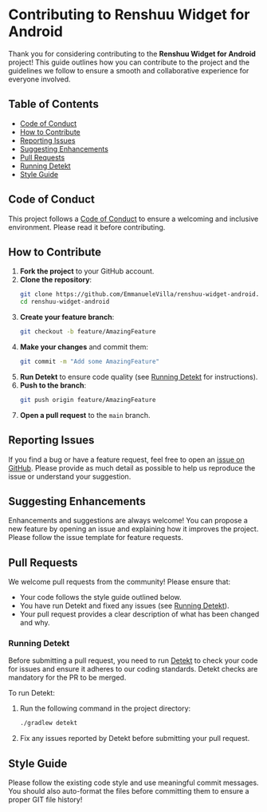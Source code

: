 # Contributing to Renshuu Widget for Android

Thank you for considering contributing to the **Renshuu Widget for Android** project! This guide outlines how you can contribute to the project and the guidelines we follow to ensure a smooth and collaborative experience for everyone involved.

## Table of Contents

- [Code of Conduct](#code-of-conduct)
- [How to Contribute](#how-to-contribute)
- [Reporting Issues](#reporting-issues)
- [Suggesting Enhancements](#suggesting-enhancements)
- [Pull Requests](#pull-requests)
- [Running Detekt](#running-detekt)
- [Style Guide](#style-guide)

## Code of Conduct

This project follows a [Code of Conduct](CODE_OF_CONDUCT.md) to ensure a welcoming and inclusive environment. Please read it before contributing.

## How to Contribute

1. **Fork the project** to your GitHub account.
2. **Clone the repository**:
   ```bash
   git clone https://github.com/EmmanueleVilla/renshuu-widget-android.git
   cd renshuu-widget-android
   ```
3. **Create your feature branch**:
   ```bash
   git checkout -b feature/AmazingFeature
   ```
4. **Make your changes** and commit them:
   ```bash
   git commit -m "Add some AmazingFeature"
   ```
5. **Run Detekt** to ensure code quality (see [Running Detekt](#running-detekt) for instructions).
6. **Push to the branch**:
   ```bash
   git push origin feature/AmazingFeature
   ```
7. **Open a pull request** to the `main` branch.

## Reporting Issues

If you find a bug or have a feature request, feel free to open an [issue on GitHub](https://github.com/EmmanueleVilla/renshuu_widget/issues). Please provide as much detail as possible to help us reproduce the issue or understand your suggestion.

## Suggesting Enhancements

Enhancements and suggestions are always welcome! You can propose a new feature by opening an issue and explaining how it improves the project. Please follow the issue template for feature requests.

## Pull Requests

We welcome pull requests from the community! Please ensure that:

- Your code follows the style guide outlined below.
- You have run Detekt and fixed any issues (see [Running Detekt](#running-detekt)).
- Your pull request provides a clear description of what has been changed and why.

### Running Detekt

Before submitting a pull request, you need to run [Detekt](https://detekt.dev/) to check your code for issues and ensure it adheres to our coding standards. Detekt checks are mandatory for the PR to be merged.

To run Detekt:

1. Run the following command in the project directory:
   ```bash
   ./gradlew detekt
   ```
2. Fix any issues reported by Detekt before submitting your pull request.

## Style Guide

Please follow the existing code style and use meaningful commit messages. You should also auto-format the files before committing them to ensure a proper GIT file history!
